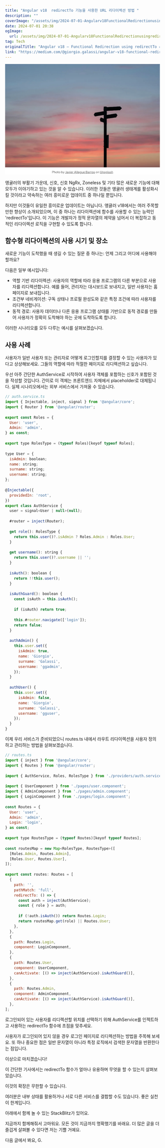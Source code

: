 ```yaml
---
title: "Angular v18  redirectTo 기능을 사용한 URL 리다이렉션 방법 "
description: ""
coverImage: "/assets/img/2024-07-01-Angularv18FunctionalRedirectionusingredirectTo_0.png"
date: 2024-07-01 20:38
ogImage: 
  url: /assets/img/2024-07-01-Angularv18FunctionalRedirectionusingredirectTo_0.png
tag: Tech
originalTitle: "Angular v18 — Functional Redirection using redirectTo 🔥🚀"
link: "https://medium.com/@giorgio.galassi/angular-v18-functional-redirection-using-redirectto-10c853d9d837"
---
```




![image](/assets/img/2024-07-01-Angularv18FunctionalRedirectionusingredirectTo_0.png)

앵귤러의 부활기 가운데, 신호, 신호 NgRx, Zoneless 및 기타 많은 새로운 기능에 대해 모두가 이야기하고 있는 것을 알 수 있습니다. 이러한 것들은 앵귤러 생태계를 활성화시킬 것이라고 약속하는 여러 흥미로운 업데이트 중 하나일 뿐입니다.

하지만 이것들이 유일한 흥미로운 업데이트는 아닙니다. 앵귤러 v18에서는 여러 주목할만한 향상이 소개되었으며, 이 중 하나는 리다이렉션에 함수를 사용할 수 있는 능력인 'redirectTo'입니다. 이 기능은 개발자가 정적 문자열의 제약을 넘어서 더 복잡하고 동적인 리다이렉션 로직을 구현할 수 있도록 합니다.

## 함수형 리다이렉션의 사용 시기 및 장소


<div class="content-ad"></div>

새로운 기능이 도착했을 때 생길 수 있는 질문 중 하나는: 언제 그리고 어디에 사용해야 할까요?

다음은 일부 예시입니다:

- 역할 기반 리다이렉션: 사용자의 역할에 따라 응용 프로그램의 다른 부분으로 사용자를 리디렉션합니다. 예를 들어, 관리자는 대시보드로 보내지고, 일반 사용자는 홈페이지로 보내집니다.
- 조건부 네비게이션: 구독 상태나 프로필 완성도와 같은 특정 조건에 따라 사용자를 리디렉션합니다.
- 동적 경로: 사용자 데이터나 다른 응용 프로그램 상태를 기반으로 동적 경로를 만들어 사용자가 정확히 도착해야 하는 곳에 도착하도록 합니다.

이러한 시나리오를 모두 다루는 예시를 살펴보겠습니다.

<div class="content-ad"></div>

## 사용 사례

사용자가 일반 사용자 또는 관리자로 어떻게 로그인할지를 결정할 수 있는 사용자가 있다고 상상해보세요. 그들의 역할에 따라 적절한 페이지로 리디렉션하고 싶습니다.

우선 아주 간단한 AuthService로 시작하여 사용자 객체를 포함하는 신호가 포함된 것을 작성할 것입니다. 간이로 이 객체는 프론트엔드 자체에서 placeholder로 대체됩니다. 실제 시나리오에서는 외부 서비스에서 가져올 수 있습니다.

```js
// auth.service.ts
import { Injectable, inject, signal } from '@angular/core';
import { Router } from '@angular/router';

export const Roles = {
  User: 'user',
  Admin: 'admin',
} as const;

export type RolesType = (typeof Roles)[keyof typeof Roles];

type User = {
  isAdmin: boolean;
  name: string;
  surname: string;
  username: string;
};

@Injectable({
  providedIn: 'root',
})
export class AuthService {
  user = signal<User | null>(null);

  #router = inject(Router);

  get role(): RolesType {
    return this.user()?.isAdmin ? Roles.Admin : Roles.User;
  }

  get username(): string {
    return this.user()?.username || '';
  }

  isAuth(): boolean {
    return !!this.user();
  }

  isAuthGuard(): boolean {
    const isAuth = this.isAuth();

    if (isAuth) return true;

    this.#router.navigate(['login']);
    return false;
  }

  authAdmin() {
    this.user.set({
      isAdmin: true,
      name: 'Giorgio',
      surname: 'Galassi',
      username: 'ggadmin',
    });
  }

  authUser() {
    this.user.set({
      isAdmin: false,
      name: 'Giorgio',
      surname: 'Galassi',
      username: 'gguser',
    });
  }
}
```

<div class="content-ad"></div>

이제 우리 서비스가 준비되었으니 routes.ts 내에서 라우트 리다이렉션을 사용자 정의하고 관리하는 방법을 살펴보겠습니다.

```js
// routes.ts
import { inject } from '@angular/core';
import { Routes } from '@angular/router';

import { AuthService, Roles, RolesType } from './providers/auth.service';

import { UserComponent } from './pages/user.component';
import { AdminComponent } from './pages/admin.component';
import { LoginComponent } from './pages/login.component';

const Routes = {
  User: 'user',
  Admin: 'admin',
  Login: 'login',
} as const;

export type RoutesType = (typeof Routes)[keyof typeof Routes];

const routesMap = new Map<RolesType, RoutesType>([
  [Roles.Admin, Routes.Admin],
  [Roles.User, Routes.User],
]);

export const routes: Routes = [
  {
    path: '',
    pathMatch: 'full',
    redirectTo: () => {
      const auth = inject(AuthService);
      const { role } = auth;

      if (!auth.isAuth()) return Routes.Login;
      return routesMap.get(role) || Routes.User;
    },
  },
  {
    path: Routes.Login,
    component: LoginComponent,
  },
  {
    path: Routes.User,
    component: UserComponent,
    canActivate: [() => inject(AuthService).isAuthGuard()],
  },
  {
    path: Routes.Admin,
    component: AdminComponent,
    canActivate: [() => inject(AuthService).isAuthGuard()],
  },
];
```

로그인되어 있는 사용자를 리디렉션할 위치를 선택하기 위해 AuthService를 인젝트하고 사용하는 redirectTo 함수에 초점을 맞추세요.

사용자가 로그인되어 있지 않을 경우 로그인 페이지로 리디렉션하는 방법을 주목해 보세요. 또 하나 중요한 점은 일반 문자열이 아니라 특정 로직에서 검색한 문자열을 반환한다는 점입니다.

<div class="content-ad"></div>

이상으로 마치겠습니다!

이 간단한 기사에서는 redirectTo 함수가 얼마나 유용하며 무엇을 할 수 있는지 살펴보았습니다.

이것의 확장은 무한할 수 있습니다.

여러분은 내부 상태를 활용하거나 서로 다른 서비스를 결합할 수도 있습니다. 좋은 실천이 한계입니다.

<div class="content-ad"></div>

아래에서 함께 놀 수 있는 StackBlitz가 있어요.

지금까지 함께해줘서 고마워요. 모든 것이 지금까지 명확했기를 바래요. 
더 많은 글을 더 즐겁게 살펴볼 수 있다면 저는 기쁠 거예요.

다음 글에서 봐요,
G.